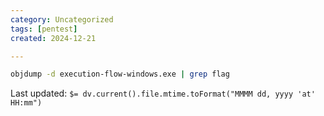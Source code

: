 ```yaml
---
category: Uncategorized
tags: [pentest]
created: 2024-12-21

---
```

```bash - kali
objdump -d execution-flow-windows.exe | grep flag
```


Last updated: `$= dv.current().file.mtime.toFormat("MMMM dd, yyyy 'at' HH:mm")`

